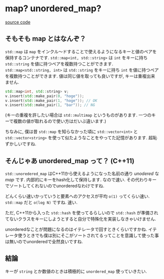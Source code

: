 # map? unordered_map?

[source code](../sources/map_or_unordered_map.cpp)

## そもそも map とはなんぞ？

`std::map` は `map` をインクル〜ドすることで使えるようになるキーと値のペアを保持するコンテナです.
`std::map<int, std::string>` は `int` をキーに持ち `std::string` を値に持つペアを複数持つことができます.
`std::map<std::string, int>` は `std::string` をキーに持ち `int` を値に持つペアを複数持つことができます.
値は同じ値を取っても良いですが, キーは重複出来ません.

```cpp
std::map<int, std::string> v;
v.insert(std::make_pair(0, "hoge"));
v.insert(std::make_pair(1, "hoge")); // OK
v.insert(std::make_pair(1, "bar")); // NG
```

(キーの重複を許したい場合は `std::multimap` というものがあります. 一つのキーで複数の値が取れるので使い方はだいぶ違います.)

ちなみに, 僕は昔 `std::map` を知らなかった頃に `std::vector<int>` と `std::vector<string>` を使って似たようなことをやってた記憶があります. 超恥ずかしいですね.

## そんじゃあ unordered_map って？ (C++11)

`std::unoredered_map` はC++11から使えるようになった名前の通り *unodered* な *map* です.
内部的にキーをhash化して保持します. なので速い. その代わりキーでソートしてくれないのでunorderedなわけですね.

どんくらい速いかっていうと要素へのアクセスが平均 `o(1)` ってくらい速い. `std::map` だと `o(log N)` ですね. 速い.

ただ, C++11から入った `std::hash` を使ってるらしいので `std::hash` が準備されてないクラスをキーにしようとすると自分で特殊化を実装しなきゃいけません.

unorderedなことが問題になるのはイテレータで回すときくらいですかね. イテレータ使うときでも僕は別にそこがソートされてるってことを意識して使った事は無いのでunorderedで全然良いですね.

## 結論

キーが `string` とか数値のときは積極的に `unordered_map` 使っていきたい.